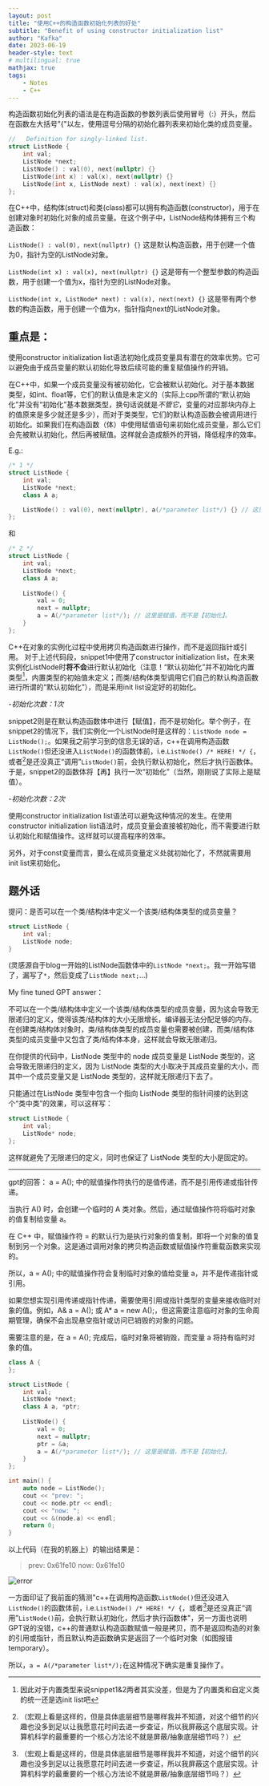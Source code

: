 ```yaml
---
layout: post
title: "使用C++的构造函数初始化列表的好处"
subtitle: "Benefit of using constructor initialization list"
author: "Kafka"
date: 2023-06-19
header-style: text
# multilingual: true
mathjax: true
tags:
	- Notes
	- C++
---
```


构造函数初始化列表的语法是在构造函数的参数列表后使用冒号（:）开头，然后在函数左大括号"{"以左，使用逗号分隔的初始化器列表来初始化类的成员变量。

```cpp
//	 Definition for singly-linked list.
struct ListNode {
	int val;
	ListNode *next;
	ListNode() : val(0), next(nullptr) {}
	ListNode(int x) : val(x), next(nullptr) {}
	ListNode(int x, ListNode next) : val(x), next(next) {}
};
```

在C++中，结构体(struct)和类(class)都可以拥有构造函数(constructor)，用于在创建对象时初始化对象的成员变量。在这个例子中，ListNode结构体拥有三个构造函数：

`ListNode() : val(0), next(nullptr) {}`
这是默认构造函数，用于创建一个值为0，指针为空的ListNode对象。

`ListNode(int x) : val(x), next(nullptr) {}`
这是带有一个整型参数的构造函数，用于创建一个值为x，指针为空的ListNode对象。

`ListNode(int x, ListNode* next) : val(x), next(next) {}`
这是带有两个参数的构造函数，用于创建一个值为x，指针指向next的ListNode对象。

重点是：
---
使用constructor initialization list语法初始化成员变量具有潜在的效率优势。它可以避免由于成员变量的默认初始化导致后续可能的重复赋值操作的开销。

在C++中，如果一个成员变量没有被初始化，它会被默认初始化。对于基本数据类型，如int、float等，它们的默认值是未定义的（实际上cpp所谓的“默认初始化”并没有“初始化”基本数据类型，换句话说就是*不管它*，变量的对应那块内存上的值原来是多少就还是多少），而对于类类型，它们的默认构造函数会被调用进行初始化。如果我们在构造函数（体）中使用赋值语句来初始化成员变量，那么它们会先被默认初始化，然后再被赋值。这样就会造成额外的开销，降低程序的效率。

E.g.:
```cpp
/* 1 */
struct ListNode {
	int val;
	ListNode *next;
	class A a;

	ListNode() : val(0), next(nullptr), a(/*parameter list*/) {} // 这里是（constructor init list的）【初始化】
};
```
和
```cpp
/* 2 */
struct ListNode {
	int val;
	ListNode *next;
	class A a;
	
	ListNode() {
		val = 0;
		next = nullptr;
		a = A(/*parameter list*/); // 这里是赋值，而不是【初始化】。
	}
};
```
C++在对象的实例化过程中使用拷贝构造函数进行操作，而不是返回指针或引用。
对于上述代码段，snippet1中使用了constructor initialization list，在未来实例化ListNode时**将不会**进行默认初始化（注意！“默认初始化”并不初始化内置类型[^1]，内置类型的初始值未定义；而类/结构体类型调用它们自己的默认构造函数进行所谓的“默认初始化”），而是采用init list设定好的初始化。

-*初始化次数：1次*

snippet2则是在默认构造函数体中进行【赋值】，而不是初始化。举个例子，在snippet2的情况下，我们实例化一个ListNode时是这样的：`ListNode node = ListNode();`。如果我之前学习到的信息无误的话，c++在调用构造函数`ListNode()`但还没进入`ListNode()`的函数体前，i.e.`ListNode() /* HERE! */ {`，或者[^2]是还没真正“调用”`ListNode()`前，会执行默认初始化，然后才执行函数体。于是，snippet2的函数体将【再】执行一次“初始化”（当然，刚刚说了实际上是赋值）。

-*初始化次数：2次*

使用constructor initialization list语法可以避免这种情况的发生。在使用constructor initialization list语法时，成员变量会直接被初始化，而不需要进行默认初始化和赋值操作。这样就可以提高程序的效率。

另外，对于const变量而言，要么在成员变量定义处就初始化了，不然就需要用init list来初始化。

题外话
---
提问：是否可以在一个类/结构体中定义一个该类/结构体类型的成员变量？
```cpp
struct ListNode {
	int val;
	ListNode node;
}
```
(灵感源自于blog一开始的ListNode函数体中的`ListNode *next;`。我一开始写错了，漏写了`*`，然后变成了`ListNode next;`...)

My fine tuned GPT answer：

不可以在一个类/结构体中定义一个该类/结构体类型的成员变量，因为这会导致无限递归的定义，使得该类/结构体的大小无限增长，编译器无法分配足够的内存。在创建类/结构体对象时，类/结构体类型的成员变量也需要被创建，而类/结构体类型的成员变量中又包含了类/结构体本身，这样就会导致无限递归。

在你提供的代码中，ListNode 类型中的 node 成员变量是 ListNode 类型的，这会导致无限递归的定义，因为 ListNode 类型的大小取决于其成员变量的大小，而其中一个成员变量又是 ListNode 类型的，这样就无限递归下去了。

只能通过在ListNode 类型中包含一个指向 ListNode 类型的指针间接的达到这个“类中类”的效果，可以这样写：

```cpp
struct ListNode {
	int val;
	ListNode* node;
};
```

这样就避免了无限递归的定义，同时也保证了 ListNode 类型的大小是固定的。

---
gpt的回答：
a = A(); 中的赋值操作符执行的是值传递，而不是引用传递或指针传递。

当执行 A() 时，会创建一个临时的 A 类对象。然后，通过赋值操作符将临时对象的值复制给变量 a。

在 C++ 中，赋值操作符 = 的默认行为是执行对象的值复制，即将一个对象的值复制到另一个对象。这是通过调用对象的拷贝构造函数或赋值操作符重载函数来实现的。

所以，a = A(); 中的赋值操作符会复制临时对象的值给变量 a，并不是传递指针或引用。

如果您想实现引用传递或指针传递，需要使用引用或指针类型的变量来接收临时对象的值。例如，A& a = A(); 或 A* a = new A();，但这需要注意临时对象的生命周期管理，确保不会出现悬空指针或访问已销毁的对象的问题。

需要注意的是，在 a = A(); 完成后，临时对象将被销毁，而变量 a 将持有临时对象的值。
```cpp
class A {
};

struct ListNode {
	int val;
	ListNode *next;
	class A a, *ptr;
	
	ListNode() {
		val = 0;
		next = nullptr;
		ptr = &a;
		a = A(/*parameter list*/); // 这里是赋值，而不是【初始化】。
	}
};

int main() {
	auto node = ListNode();
	cout << "prev: ";
	cout << node.ptr << endl;
	cout << "now: ";
	cout << &(node.a) << endl;
	return 0;
}
```
以上代码（在我的机器上）的输出结果是：
> prev: 0x61fe10
> now: 0x61fe10

![error](/img/posts-img/cpp-constructor-error.png)

一方面印证了我前面的猜测"c++在调用构造函数`ListNode()`但还没进入`ListNode()`的函数体前，i.e.`ListNode() /* HERE! */ {`，或者[^2]是还没真正“调用”`ListNode()`前，会执行默认初始化，然后才执行函数体"，另一方面也说明GPT说的没错，c++的普通默认构造函数赋值一般是拷贝，而不是返回构造的对象的引用或指针，而且默认构造函数确实是返回了一个临时对象（如图报错temporary）。

所以，`a = A(/*parameter list*/);`在这种情况下确实是重复操作了。

[^1]:因此对于内置类型来说snippet1&2两者其实没差，但是为了内置类和自定义类的统一还是选init list吧

[^2]:（宏观上看是这样的，但是具体底层细节是哪样我并不知道，对这个细节的兴趣也没多到足以让我愿意花时间去进一步查证，所以我屏蔽这个底层实现。计算机科学的最重要的一个核心方法论不就是屏蔽/抽象底层细节吗？）
